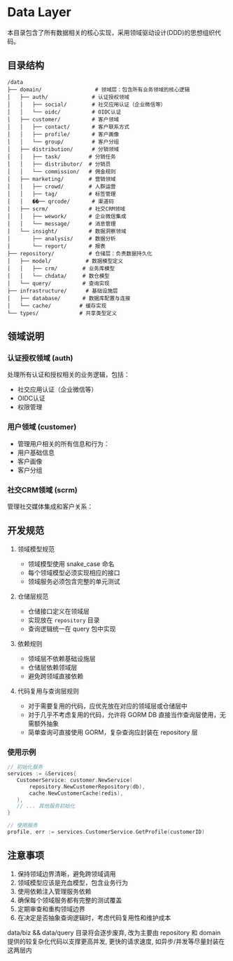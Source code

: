 # Data Layer
本目录包含了所有数据相关的核心实现，采用领域驱动设计(DDD)的思想组织代码。

## 目录结构
```text
/data
├── domain/                 # 领域层：包含所有业务领域的核心逻辑
│   ├── auth/              # 认证授权领域
│   │   ├── social/        # 社交应用认证（企业微信等）
│   │   └── oidc/          # OIDC认证
│   ├── customer/          # 客户领域
│   │   ├── contact/       # 客户联系方式
│   │   ├── profile/       # 客户画像
│   │   └── group/         # 客户分组
│   ├── distribution/      # 分销领域
│   │   ├── task/         # 分销任务
│   │   ├── distributor/  # 分销员
│   │   └── commission/   # 佣金规则
│   ├── marketing/        # 营销领域
│   │   ├── crowd/        # 人群运营
│   │   ├── tag/          # 标签管理
│   │   ��── qrcode/       # 渠道码
│   ├── scrm/             # 社交CRM领域
│   │   ├── wework/       # 企业微信集成
│   │   └── message/      # 消息管理
│   └── insight/          # 数据洞察领域
│       ├── analysis/     # 数据分析
│       └── report/       # 报表
├── repository/           # 仓储层：负责数据持久化
│   ├── model/           # 数据模型定义
│   │   ├── crm/        # 业务库模型
│   │   └── chdata/     # 数仓模型
│   └── query/          # 查询实现
├── infrastructure/      # 基础设施层
│   ├── database/       # 数据库配置与连接
│   └── cache/         # 缓存实现
└── types/             # 共享类型定义
```

## 领域说明

### 认证授权领域 (auth)

处理所有认证和授权相关的业务逻辑，包括：

 - 社交应用认证（企业微信等）
 - OIDC认证
 - 权限管理

### 用户领域 (customer)
 - 管理用户相关的所有信息和行为：
 - 用户基础信息
 - 客户画像
 - 客户分组

### 社交CRM领域 (scrm)
管理社交媒体集成和客户关系：


## 开发规范

1. 领域模型规范
    - 领域模型使用 snake_case 命名
    - 每个领域模型必须实现相应的接口
    - 领域服务必须包含完整的单元测试

2. 仓储层规范

   - 仓储接口定义在领域层
   - 实现放在 `repository` 目录
   - 查询逻辑统一在 query 包中实现
   
3. 依赖规则
   - 领域层不依赖基础设施层
   - 仓储层依赖领域层
   - 避免跨领域直接依赖
   
4. 代码复用与查询层规则
   - 对于需要复用的代码，应优先放在对应的领域层或仓储层中
   - 对于几乎不考虑复用的代码，允许将 GORM DB 直接当作查询层使用，无需额外抽象
   - 简单查询可直接使用 GORM，复杂查询应封装在 repository 层

### 使用示例

```go
// 初始化服务
services := &Services{
   CustomerService: customer.NewService(
       repository.NewCustomerRepository(db),
       cache.NewCustomerCache(redis),
   ),
   // ... 其他服务初始化
}

// 使用服务
profile, err := services.CustomerService.GetProfile(customerID)
```

## 注意事项

1. 保持领域边界清晰，避免跨领域调用
2. 领域模型应该是充血模型，包含业务行为
3. 使用依赖注入管理服务依赖
4. 确保每个领域服务都有完整的测试覆盖
5. 定期审查和重构领域边界
6. 在决定是否抽象查询逻辑时，考虑代码复用性和维护成本

data/biz && data/query 目录将会逐步废弃, 改为主要由 repository 和 domain 提供的较复杂化代码以支撑更高并发, 更快的请求速度, 如异步/并发等尽量封装在这两层内
